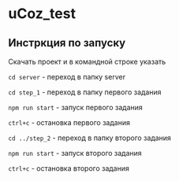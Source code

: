 # uCoz_test
## Инстркция по запуску
Скачать проект и в командной строке указать



`cd server` - переход в папку server

`cd step_1` - переход в папку первого задания

`npm run start` - запуск первого задания

`ctrl+c` - остановка первого задания

`cd ../step_2` - переход в папку второго задания

`npm run start` - запуск второго задания

`ctrl+c` - остановка второго задания

